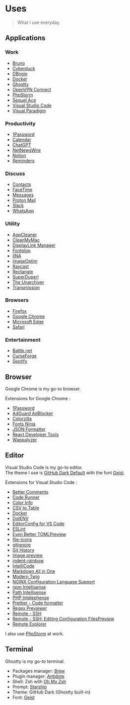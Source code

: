 # Uses

> What I use everyday.

## Applications

### Work

- [Bruno](https://usebruno.com)
- [Cyberduck](https://cyberduck.io)
- [DBngin](https://dbngin.com)
- [Docker](https://docker.com)
- [Ghostty](https://ghostty.org)
- [OpenVPN Connect](https://openvpn.net)
- [PhpStorm](https://jetbrains.com/fr-fr/phpstorm)
- [Sequel Ace](https://sequel-ace.com)
- [Visual Studio Code](https://code.visualstudio.com)
- [Visual Paradigm](https://visual-paradigm.com)

### Productivity

- [1Password](https://1password.com)
- [Calendar](https://support.apple.com/guide/calendar)
- [ChatGPT](https://chatgpt.com)
- [NetNewsWire](https://netnewswire.com)
- [Notion](https://notion.so)
- [Reminders](https://support.apple.com/guide/reminders)

### Discuss

- [Contacts](https://support.apple.com/guide/contacts)
- [FaceTime](https://support.apple.com/guide/facetime)
- [Messages](https://support.apple.com/guide/messages)
- [Proton Mail](https://proton.me/mail)
- [Slack](https://slack.com)
- [WhatsApp](https://whatsapp.com)

### Utility

- [AppCleaner](https://freemacsoft.net/appcleane)
- [CleanMyMac](https://cleanmymac.com)
- [DisplayLink Manager](https://synaptics.com/products/displaylink-graphics/downloads/macos)
- [Fontplop](https://github.com/matthewgonzalez/fontplop)
- [IINA](https://iina.io)
- [ImageOptim](https://imageoptim.com)
- [Raycast](https://raycast.com)
- [Rectangle](https://rectangleapp.com)
- [SuperDuper!](https://shirt-pocket.com/SuperDuper)
- [The Unarchiver](https://theunarchiver.com)
- [Transmission](https://transmissionbt.com)

### Browsers

- [Firefox](https://mozilla.org/firefox)
- [Google Chrome](https://google.com/chrome)
- [Microsoft Edge](https://microsoft.com/edge)
- [Safari](https://apple.com/safari)

### Entertainment

- [Battle.net](https://battle.net)
- [CurseForge](https://curseforge.com)
- [Spotify](https://spotify.com)

## Browser

Google Chrome is my go-to browser.

Extensions for Google Chrome :

- [1Password](https://chromewebstore.google.com/detail/1password-%E2%80%93-gestionnaire/aeblfdkhhhdcdjpifhhbdiojplfjncoa)
- [AdGuard AdBlocker](https://chromewebstore.google.com/detail/adguard-adblocker/bgnkhhnnamicmpeenaelnjfhikgbkllg)
- [Colorzilla](https://chromewebstore.google.com/detail/colorzilla/bhlhnicpbhignbdhedgjhgdocnmhomnp)
- [Fonts Ninja](https://chromewebstore.google.com/detail/fontface-ninja/eljapbgkmlngdpckoiiibecpemleclhh)
- [JSON Formatter](https://chromewebstore.google.com/detail/json-formatter/bcjindcccaagfpapjjmafapmmgkkhgoa)
- [React Developer Tools](https://chromewebstore.google.com/detail/react-developer-tools/fmkadmapgofadopljbjfkapdkoienihi)
- [Wappalyzer](https://chromewebstore.google.com/detail/wappalyzer/gppongmhjkpfnbhagpmjfkannfbllamg)

## Editor

Visual Studio Code is my go-to editor.
<br>
The theme I use is [GitHub Dark Default](https://marketplace.visualstudio.com/items?itemName=GitHub.github-vscode-theme) with the font [Geist](https://github.com/vercel/geist-font).

Extensions for Visual Studio Code :

- [Better Comments](https://marketplace.visualstudio.com/items?itemName=aaron-bond.better-comments)
- [Code Runner](https://marketplace.visualstudio.com/items?itemName=formulahendry.code-runner)
- [Color Info](https://marketplace.visualstudio.com/items?itemName=bierner.color-info)
- [CSV to Table](https://marketplace.visualstudio.com/items?itemName=phplasma.csv-to-table)
- [Docker](https://marketplace.visualstudio.com/items?itemName=ms-azuretools.vscode-docker)
- [DotENV](https://marketplace.visualstudio.com/items?itemName=mikestead.dotenv)
- [EditorConfig for VS Code](https://marketplace.visualstudio.com/items?itemName=EditorConfig.EditorConfig)
- [ESLint](https://marketplace.visualstudio.com/items?itemName=dbaeumer.vscode-eslint)
- [Even Better TOMLPreview](https://marketplace.visualstudio.com/items?itemName=tamasfe.even-better-toml)
- [file-icons](https://marketplace.visualstudio.com/items?itemName=file-icons.file-icons)
- [gitignore](https://marketplace.visualstudio.com/items?itemName=codezombiech.gitignore)
- [Git History](https://marketplace.visualstudio.com/items?itemName=donjayamanne.githistory)
- [Image preview](https://marketplace.visualstudio.com/items?itemName=kisstkondoros.vscode-gutter-preview)
- [indent-rainbow](https://marketplace.visualstudio.com/items?itemName=oderwat.indent-rainbow)
- [IntelliCode](https://marketplace.visualstudio.com/items?itemName=VisualStudioExptTeam.vscodeintellicode)
- [Markdown All in One](https://marketplace.visualstudio.com/items?itemName=yzhang.markdown-all-in-one)
- [Modern Twig](https://marketplace.visualstudio.com/items?itemName=stanislav.vscode-twig)
- [NGINX Configuration Language Support](https://marketplace.visualstudio.com/items?itemName=ahmadalli.vscode-nginx-conf)
- [npm Intellisense](https://marketplace.visualstudio.com/items?itemName=christian-kohler.npm-intellisense)
- [Path Intellisense](https://marketplace.visualstudio.com/items?itemName=christian-kohler.path-intellisense)
- [PHP Intelephense](https://marketplace.visualstudio.com/items?itemName=bmewburn.vscode-intelephense-client)
- [Prettier - Code formatter](https://marketplace.visualstudio.com/items?itemName=esbenp.prettier-vscode)
- [Regex Previewer](https://marketplace.visualstudio.com/items?itemName=chrmarti.regex)
- [Remote - SSH](https://marketplace.visualstudio.com/items?itemName=ms-vscode-remote.remote-ssh)
- [Remote - SSH: Editing Configuration FilesPreview](https://marketplace.visualstudio.com/items?itemName=ms-vscode-remote.remote-ssh-edit)
- [Remote Explorer](https://marketplace.visualstudio.com/items?itemName=ms-vscode.remote-explorer)

I also use [PhpStorm](https://jetbrains.com/phpstorm) at work.

## Terminal

Ghostty is my go-to terminal.

- Packages manager: [Brew](https://brew.sh)
- Plugin manager: [Antidote](https://github.com/mattmc3/antidote)
- Shell: Zsh with [Oh My Zsh](https://ohmyz.sh)
- Prompt: [Starship](https://github.com/starship/starship)
- Theme: GitHub Dark (Ghostty built-in)
- Font: [Geist](https://github.com/vercel/geist-font)
